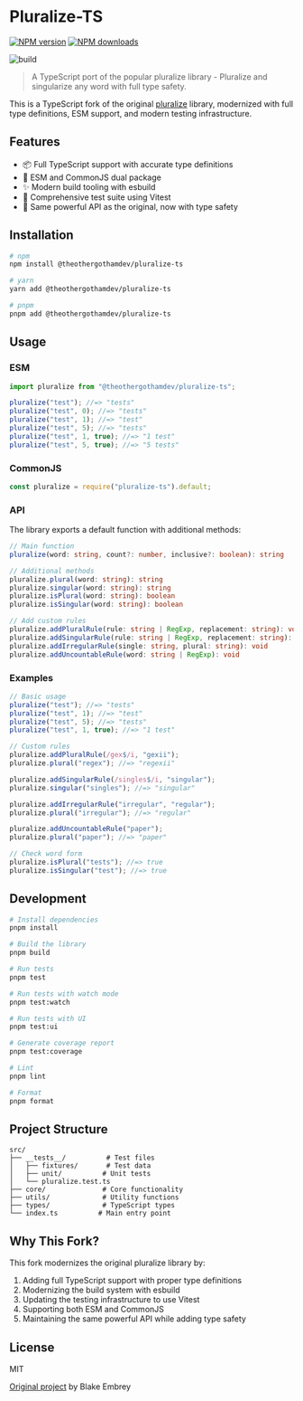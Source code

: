 # Pluralize-TS

<!-- [START badges] -->

[![NPM version](https://img.shields.io/npm/v/@theothergothamdev/pluralize-ts.svg)](https://www.npmjs.com/package/@theothergothamdev/pluralize-ts)
[![NPM downloads](https://img.shields.io/npm/dm/@theothergothamdev/pluralize-ts.svg)](https://www.npmjs.com/package/@theothergothamdev/pluralize-ts)

![build](https://github.com/theothergothamdev/pluralize-ts/actions/workflows/build.yml/badge.svg)

<!-- [END badges] -->

> A TypeScript port of the popular pluralize library - Pluralize and singularize any word with full type safety.

This is a TypeScript fork of the original [pluralize](https://github.com/blakeembrey/pluralize) library, modernized with full type definitions, ESM support, and modern testing infrastructure.

## Features

- 📦 Full TypeScript support with accurate type definitions
- 🚀 ESM and CommonJS dual package
- ✨ Modern build tooling with esbuild
- 🧪 Comprehensive test suite using Vitest
- 💪 Same powerful API as the original, now with type safety

## Installation

```bash
# npm
npm install @theothergothamdev/pluralize-ts

# yarn
yarn add @theothergothamdev/pluralize-ts

# pnpm
pnpm add @theothergothamdev/pluralize-ts
```

## Usage

### ESM

```typescript
import pluralize from "@theothergothamdev/pluralize-ts";

pluralize("test"); //=> "tests"
pluralize("test", 0); //=> "tests"
pluralize("test", 1); //=> "test"
pluralize("test", 5); //=> "tests"
pluralize("test", 1, true); //=> "1 test"
pluralize("test", 5, true); //=> "5 tests"
```

### CommonJS

```typescript
const pluralize = require("pluralize-ts").default;
```

### API

The library exports a default function with additional methods:

```typescript
// Main function
pluralize(word: string, count?: number, inclusive?: boolean): string

// Additional methods
pluralize.plural(word: string): string
pluralize.singular(word: string): string
pluralize.isPlural(word: string): boolean
pluralize.isSingular(word: string): boolean

// Add custom rules
pluralize.addPluralRule(rule: string | RegExp, replacement: string): void
pluralize.addSingularRule(rule: string | RegExp, replacement: string): void
pluralize.addIrregularRule(single: string, plural: string): void
pluralize.addUncountableRule(word: string | RegExp): void
```

### Examples

```typescript
// Basic usage
pluralize("test"); //=> "tests"
pluralize("test", 1); //=> "test"
pluralize("test", 5); //=> "tests"
pluralize("test", 1, true); //=> "1 test"

// Custom rules
pluralize.addPluralRule(/gex$/i, "gexii");
pluralize.plural("regex"); //=> "regexii"

pluralize.addSingularRule(/singles$/i, "singular");
pluralize.singular("singles"); //=> "singular"

pluralize.addIrregularRule("irregular", "regular");
pluralize.plural("irregular"); //=> "regular"

pluralize.addUncountableRule("paper");
pluralize.plural("paper"); //=> "paper"

// Check word form
pluralize.isPlural("tests"); //=> true
pluralize.isSingular("test"); //=> true
```

## Development

```bash
# Install dependencies
pnpm install

# Build the library
pnpm build

# Run tests
pnpm test

# Run tests with watch mode
pnpm test:watch

# Run tests with UI
pnpm test:ui

# Generate coverage report
pnpm test:coverage

# Lint
pnpm lint

# Format
pnpm format
```

## Project Structure

```
src/
├── __tests__/          # Test files
│   ├── fixtures/       # Test data
│   ├── unit/          # Unit tests
│   └── pluralize.test.ts
├── core/              # Core functionality
├── utils/             # Utility functions
├── types/             # TypeScript types
└── index.ts          # Main entry point
```

## Why This Fork?

This fork modernizes the original pluralize library by:

1. Adding full TypeScript support with proper type definitions
2. Modernizing the build system with esbuild
3. Updating the testing infrastructure to use Vitest
4. Supporting both ESM and CommonJS
5. Maintaining the same powerful API while adding type safety

## License

MIT

[Original project](https://github.com/blakeembrey/pluralize) by Blake Embrey
